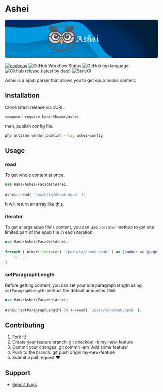 # Ashei

<p align="center"><img alt="ashei banner" src="assets/ashei-banner.png"></p>

[![codecov](https://codecov.io/gh/hans-thomas/ashei/branch/master/graph/badge.svg?token=X1D6I0JLSZ)](https://codecov.io/gh/hans-thomas/ashei)
![GitHub Workflow Status](https://img.shields.io/github/actions/workflow/status/hans-thomas/ashei/php.yml)
![GitHub top language](https://img.shields.io/github/languages/top/hans-thomas/ashei)
![GitHub release (latest by date)](https://img.shields.io/github/v/release/hans-thomas/ashei)
![StyleCi](https://github.styleci.io/repos/646372835/shield?style=plastic)

Ashei is a epub parser that allows you to get epub books content.

## Installation

Clone latest release via cURL.

```bash
composer require hans-thomas/ashei

```

then, publish config file.

```bash
php artisan vendor:publish --tag ashei-config

```

## Usage

### read

To get whole content at once.

```php
use Hans\Ashei\Facades\Ashei;

Ashei::read( '/path/to/ebook.epub' );
```

It will return an array like [this](https://github.com/hans-thomas/ashei/blob/master/tests/resources/chapter-one.php).

### iterator

To get a large epub file's content, you can use `iterator` method to get one limited part of the epub file in each
iteration.

```php
use Hans\Ashei\Facades\Ashei;

foreach ( Ashei::iterator( '/path/to/ebook.epub' ) as $number => $page ) {
    // ...
}
```

### setParagraphLength

Before getting content, you can set your idle paragraph length using `setParagraphLength` method. the default amount
is `2000`.

```php
use Hans\Ashei\Facades\Ashei;

Ashei::setParagraphLength( 50 )->read( '/path/to/ebook.epub' );
```

## Contributing

1. Fork it!
2. Create your feature branch: git checkout -b my-new-feature
3. Commit your changes: git commit -am 'Add some feature'
4. Push to the branch: git push origin my-new-feature
5. Submit a pull request ❤️

Support
-------

- [Report bugs](https://github.com/hans-thomas/ashei/issues)